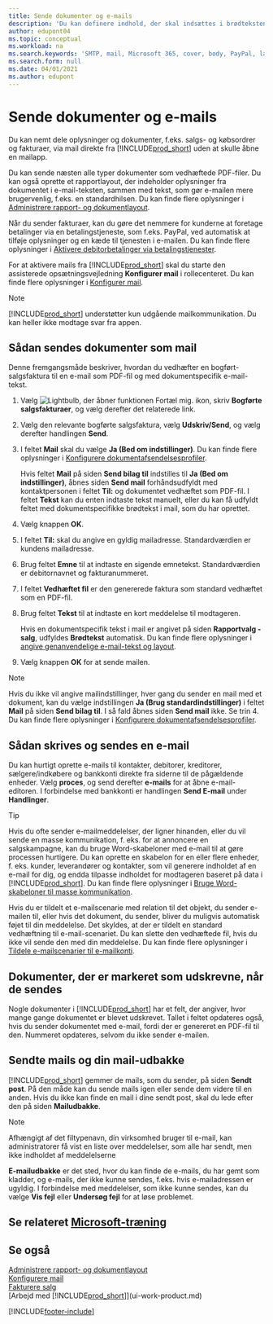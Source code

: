 ```yaml
---
title: Sende dokumenter og e-mails
description: 'Du kan definere indhold, der skal indsættes i brødteksten i en mail, f.eks. et PayPal-link. Du kan også knytte dokumenter til mails.'
author: edupont04
ms.topic: conceptual
ms.workload: na
ms.search.keywords: 'SMTP, mail, Microsoft 365, cover, body, PayPal, layout'
ms.search.form: null
ms.date: 04/01/2021
ms.author: edupont
---
```

# Sende dokumenter og e-mails

Du kan nemt dele oplysninger og dokumenter, f.eks. salgs- og købsordrer og fakturaer, via mail direkte fra [!INCLUDE[prod_short](includes/prod_short.md)] uden at skulle åbne en mailapp.  

Du kan sende næsten alle typer dokumenter som vedhæftede PDF-filer. Du kan også oprette et rapportlayout, der indeholder oplysninger fra dokumentet i e-mail-teksten, sammen med tekst, som gør e-mailen mere brugervenlig, f.eks. en standardhilsen. Du kan finde flere oplysninger i [Administrere rapport- og dokumentlayout](ui-manage-report-layouts.md). <!--this topic does not mention how to set up a layout for email. Need to investigate.-->

Når du sender fakturaer, kan du gøre det nemmere for kunderne at foretage betalinger via en betalingstjeneste, som f.eks. PayPal, ved automatisk at tilføje oplysninger og en kæde til tjenesten i e-mailen. Du kan finde flere oplysninger i [Aktivere debitorbetalinger via betalingstjenester](sales-how-enable-payment-service-extensions.md).

For at aktivere mails fra [!INCLUDE[prod_short](includes/prod_short.md)] skal du starte den assisterede opsætningsvejledning **Konfigurer mail** i rollecenteret. Du kan finde flere oplysninger i [Konfigurer mail](admin-how-setup-email.md).

> [!NOTE]
> [!INCLUDE[prod_short](includes/prod_short.md)] understøtter kun udgående mailkommunikation. Du kan heller ikke modtage svar fra appen.

## Sådan sendes dokumenter som mail

Denne fremgangsmåde beskriver, hvordan du vedhæfter en bogført-salgsfaktura til en e-mail som PDF-fil og med dokumentspecifik e-mail-tekst. <!--update this-->

1. Vælg ![Lightbulb, der åbner funktionen Fortæl mig.](media/ui-search/search_small.png "Fortæl mig, hvad du vil foretage dig") ikon, skriv **Bogførte salgsfakturaer**, og vælg derefter det relaterede link.
2. Vælg den relevante bogførte salgsfaktura, vælg **Udskriv/Send**, og vælg derefter handlingen **Send**.
3. I feltet **Mail** skal du vælge **Ja (Bed om indstillinger)**. Du kan finde flere oplysninger i [Konfigurere dokumentafsendelsesprofiler](sales-how-setup-document-send-profiles.md).
    
    Hvis feltet **Mail** på siden **Send bilag til** indstilles til **Ja (Bed om indstillinger)**, åbnes siden **Send mail** forhåndsudfyldt med kontaktpersonen i feltet **Til:** og dokumentet vedhæftet som PDF-fil. I feltet **Tekst** kan du enten indtaste tekst manuelt, eller du kan få udfyldt feltet med dokumentspecifikke brødtekst i mail, som du har oprettet.

4. Vælg knappen **OK**.
5. I feltet **Til:** skal du angive en gyldig mailadresse. Standardværdien er kundens mailadresse.
6. Brug feltet **Emne** til at indtaste en sigende emnetekst. Standardværdien er debitornavnet og fakturanummeret.
7. I feltet **Vedhæftet fil** er den genererede faktura som standard vedhæftet som en PDF-fil.
8. Brug feltet **Tekst** til at indtaste en kort meddelelse til modtageren.

    Hvis en dokumentspecifik tekst i mail er angivet på siden **Rapportvalg - salg**, udfyldes **Brødtekst** automatisk. Du kan finde flere oplysninger i [angive genanvendelige e-mail-tekst og layout](admin-how-setup-email.md#set-up-reusable-email-texts-and-layouts).
9. Vælg knappen **OK** for at sende mailen.

> [!NOTE]  
> Hvis du ikke vil angive mailindstillinger, hver gang du sender en mail med et dokument, kan du vælge indstillingen **Ja (Brug standardindstillinger)** i feltet **Mail** på siden **Send bilag til**. I så fald åbnes siden **Send mail** ikke. Se trin 4. Du kan finde flere oplysninger i [Konfigurere dokumentafsendelsesprofiler](sales-how-setup-document-send-profiles.md).  

## Sådan skrives og sendes en e-mail

Du kan hurtigt oprette e-mails til kontakter, debitorer, kreditorer, sælgere/indkøbere og bankkonti direkte fra siderne til de pågældende enheder. Vælg **proces**, og send derefter **e-mails** for at åbne e-mail-editoren. I forbindelse med bankkonti er handlingen **Send E-mail** under **Handlinger**.

> [!TIP]
> Hvis du ofte sender e-mailmeddelelser, der ligner hinanden, eller du vil sende en masse kommunikation, f. eks. for at annoncere en salgskampagne, kan du bruge Word-skabeloner med e-mail til at gøre processen hurtigere. Du kan oprette en skabelon for en eller flere enheder, f. eks. kunder, leverandører og kontakter, som vil generere indholdet af en e-mail for dig, og endda tilpasse indholdet for modtageren baseret på data i [!INCLUDE[prod_short](includes/prod_short.md)]. Du kan finde flere oplysninger i [Bruge Word-skabeloner til masse kommunikation](ui-mail-merge.md).  

Hvis du er tildelt et e-mailscenarie med relation til det objekt, du sender e-mailen til, eller hvis det dokument, du sender, bliver du muligvis automatisk føjet til din meddelelse. Det skyldes, at der er tildelt en standard vedhæftning til e-mail-scenariet. Du kan slette den vedhæftede fil, hvis du ikke vil sende den med din meddelelse. Du kan finde flere oplysninger i [Tildele e-mailscenarier til e-mailkonti](admin-how-setup-email.md#assign-email-scenarios-to-email-accounts). 

## Dokumenter, der er markeret som udskrevne, når de sendes

Nogle dokumenter i [!INCLUDE[prod_short](includes/prod_short.md)] har et felt, der angiver, hvor mange gange dokumentet er blevet udskrevet. Tallet i feltet <!--"that field?" need a name...--> opdateres også, hvis du sender dokumentet med e-mail, fordi der er genereret en PDF-fil til den. Nummeret opdateres, selvom du ikke sender e-mailen. <!--guessing this is because emails are technically reports, so the counter bumps up whenever someone creates an email. Need to verify.-->

## Sendte mails og din mail-udbakke

[!INCLUDE[prod_short](includes/prod_short.md)] gemmer de mails, som du sender, på siden **Sendt post**. På den måde kan du sende mails igen eller sende dem videre til en anden. Hvis du ikke kan finde en mail i dine sendt post, skal du lede efter den på siden **Mailudbakke**. 

> [!NOTE]
> Afhængigt af det filtypenavn, din virksomhed bruger til e-mail, kan administratorer få vist en liste over meddelelser, som alle har sendt, men ikke indholdet af meddelelserne

**E-mailudbakke** er det sted, hvor du kan finde de e-mails, du har gemt som kladder, og e-mails, der ikke kunne sendes, f.eks. hvis e-mailadressen er ugyldig. I forbindelse med meddelelser, som ikke kunne sendes, kan du vælge **Vis fejl** eller **Undersøg fejl** for at løse problemet.  

## Se relateret [Microsoft-træning](/training/modules/set-up-email/)

## Se også

[Administrere rapport- og dokumentlayout](ui-manage-report-layouts.md)  
[Konfigurere mail](admin-how-setup-email.md)  
[Fakturere salg](sales-how-invoice-sales.md)  
[Arbejd med [!INCLUDE[prod_short](includes/prod_short.md)]](ui-work-product.md)


[!INCLUDE[footer-include](includes/footer-banner.md)]
